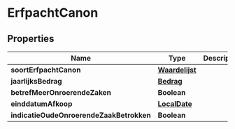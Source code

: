 # ErfpachtCanon

## Properties
Name | Type | Description | Notes
------------ | ------------- | ------------- | -------------
**soortErfpachtCanon** | [**Waardelijst**](Waardelijst.md) |  |  [optional]
**jaarlijksBedrag** | [**Bedrag**](Bedrag.md) |  |  [optional]
**betrefMeerOnroerendeZaken** | **Boolean** |  |  [optional]
**einddatumAfkoop** | [**LocalDate**](LocalDate.md) |  |  [optional]
**indicatieOudeOnroerendeZaakBetrokken** | **Boolean** |  |  [optional]
